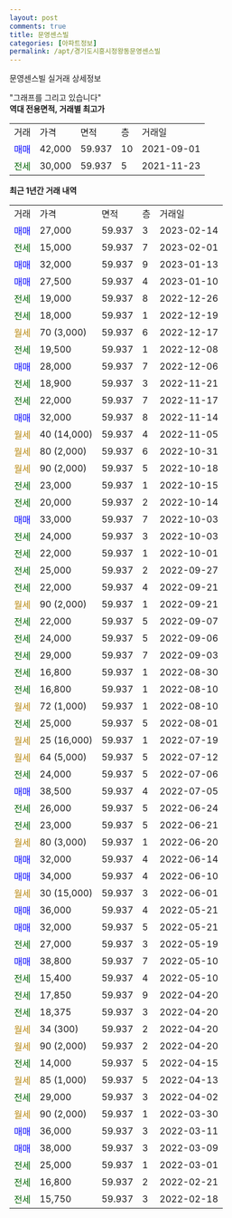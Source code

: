```yaml
---
layout: post
comments: true
title: 문영센스빌
categories: [아파트정보]
permalink: /apt/경기도시흥시정왕동문영센스빌
---
```


문영센스빌 실거래 상세정보

<script type="text/javascript">
  google.charts.load('current', {'packages':['line', 'corechart']});
  google.charts.setOnLoadCallback(drawChart);

  function drawChart() {
    var data = new google.visualization.DataTable();
    data.addColumn('date', '거래일');
    data.addColumn('number', "매매");
    data.addColumn('number', "전세");
    data.addColumn('number', "전매");

    data.addRows([[new Date(Date.parse("2023-02-14")), 27000, null, null], [new Date(Date.parse("2023-02-01")), null, 15000, null], [new Date(Date.parse("2023-01-13")), 32000, null, null], [new Date(Date.parse("2023-01-10")), 27500, null, null], [new Date(Date.parse("2022-12-26")), null, 19000, null], [new Date(Date.parse("2022-12-19")), null, 18000, null], [new Date(Date.parse("2022-12-17")), null, null, null], [new Date(Date.parse("2022-12-08")), null, 19500, null], [new Date(Date.parse("2022-12-06")), 28000, null, null], [new Date(Date.parse("2022-11-21")), null, 18900, null], [new Date(Date.parse("2022-11-17")), null, 22000, null], [new Date(Date.parse("2022-11-14")), 32000, null, null], [new Date(Date.parse("2022-11-05")), null, null, null], [new Date(Date.parse("2022-10-31")), null, null, null], [new Date(Date.parse("2022-10-18")), null, null, null], [new Date(Date.parse("2022-10-15")), null, 23000, null], [new Date(Date.parse("2022-10-14")), null, 20000, null], [new Date(Date.parse("2022-10-03")), 33000, null, null], [new Date(Date.parse("2022-10-03")), null, 24000, null], [new Date(Date.parse("2022-10-01")), null, 22000, null], [new Date(Date.parse("2022-09-27")), null, 25000, null], [new Date(Date.parse("2022-09-21")), null, 22000, null], [new Date(Date.parse("2022-09-21")), null, null, null], [new Date(Date.parse("2022-09-07")), null, 22000, null], [new Date(Date.parse("2022-09-06")), null, 24000, null], [new Date(Date.parse("2022-09-03")), null, 29000, null], [new Date(Date.parse("2022-08-30")), null, 16800, null], [new Date(Date.parse("2022-08-10")), null, 16800, null], [new Date(Date.parse("2022-08-10")), null, null, null], [new Date(Date.parse("2022-08-01")), null, 25000, null], [new Date(Date.parse("2022-07-19")), null, null, null], [new Date(Date.parse("2022-07-12")), null, null, null], [new Date(Date.parse("2022-07-06")), null, 24000, null], [new Date(Date.parse("2022-07-05")), 38500, null, null], [new Date(Date.parse("2022-06-24")), null, 26000, null], [new Date(Date.parse("2022-06-21")), null, 23000, null], [new Date(Date.parse("2022-06-20")), null, null, null], [new Date(Date.parse("2022-06-14")), 32000, null, null], [new Date(Date.parse("2022-06-10")), 34000, null, null], [new Date(Date.parse("2022-06-01")), null, null, null], [new Date(Date.parse("2022-05-21")), 36000, null, null], [new Date(Date.parse("2022-05-21")), 32000, null, null], [new Date(Date.parse("2022-05-19")), null, 27000, null], [new Date(Date.parse("2022-05-10")), 38800, null, null], [new Date(Date.parse("2022-05-10")), null, 15400, null], [new Date(Date.parse("2022-04-20")), null, 17850, null], [new Date(Date.parse("2022-04-20")), null, 18375, null], [new Date(Date.parse("2022-04-20")), null, null, null], [new Date(Date.parse("2022-04-20")), null, null, null], [new Date(Date.parse("2022-04-15")), null, 14000, null], [new Date(Date.parse("2022-04-13")), null, null, null], [new Date(Date.parse("2022-04-02")), null, 29000, null], [new Date(Date.parse("2022-03-30")), null, null, null], [new Date(Date.parse("2022-03-11")), 36000, null, null], [new Date(Date.parse("2022-03-09")), 38000, null, null], [new Date(Date.parse("2022-03-01")), null, 25000, null], [new Date(Date.parse("2022-02-21")), null, 16800, null], [new Date(Date.parse("2022-02-18")), null, 15750, null]]);

    var options = {
      hAxis: {
        format: 'yyyy/MM/dd'
      },    
      lineWidth: 0,
      pointsVisible: true,    
      title: '최근 1년간 유형별 실거래가 분포',
      legend: { position: 'bottom' }
    };

    var formatter = new google.visualization.NumberFormat({pattern:'###,###'} );
    formatter.format(data, 1);
    formatter.format(data, 2);
    
    setTimeout(function() {
        var chart = new google.visualization.LineChart(document.getElementById('columnchart_material'));
        chart.draw(data, (options));
        document.getElementById('loading').style.display = 'none';
    }, 200);
  }
</script>


<div id="loading" style="z-index:20; display: block; margin-left: 0px">"그래프를 그리고 있습니다"</div>
<div id="columnchart_material" style="width: 95%; margin-left: 0px; display: block"></div>
<!-- contents start -->
<b>역대 전용면적, 거래별 최고가</b>
<table class="sortable">
    <tr>
      <td>거래</td>
      <td>가격</td>
      <td>면적</td>
      <td>층</td>
      <td>거래일</td>
    </tr>
        <tr>
          <td><a style="color: blue">매매</a></td>
          <td>42,000</td>
          <td>59.937</td>
          <td>10</td>
          <td>2021-09-01</td>
        </tr>        
        <tr>
              <td><a style="color: darkgreen">전세</a></td>
              <td>30,000</td>
              <td>59.937</td>
              <td>5</td>
              <td>2021-11-23</td>
            </tr>        
    
</table>

<b>최근 1년간 거래 내역</b>

<table class="sortable">
    <tr>
      <td>거래</td>
      <td>가격</td>
      <td>면적</td>
      <td>층</td>
      <td>거래일</td>
    </tr>
    <tr>
      <td><a style="color: blue">매매</a></td>
      <td>27,000</td>
      <td>59.937</td>
      <td>3</td>
      <td>2023-02-14</td>
    </tr>          <tr>
      <td><a style="color: darkgreen">전세</a></td>
      <td>15,000</td>
      <td>59.937</td>
      <td>7</td>
      <td>2023-02-01</td>
    </tr>          <tr>
      <td><a style="color: blue">매매</a></td>
      <td>32,000</td>
      <td>59.937</td>
      <td>9</td>
      <td>2023-01-13</td>
    </tr>          <tr>
      <td><a style="color: blue">매매</a></td>
      <td>27,500</td>
      <td>59.937</td>
      <td>4</td>
      <td>2023-01-10</td>
    </tr>          <tr>
      <td><a style="color: darkgreen">전세</a></td>
      <td>19,000</td>
      <td>59.937</td>
      <td>8</td>
      <td>2022-12-26</td>
    </tr>          <tr>
      <td><a style="color: darkgreen">전세</a></td>
      <td>18,000</td>
      <td>59.937</td>
      <td>1</td>
      <td>2022-12-19</td>
    </tr>          <tr>
      <td><a style="color: darkgoldenrod">월세</a></td>
      <td>70 (3,000)</td>
      <td>59.937</td>
      <td>6</td>
      <td>2022-12-17</td>
    </tr>          <tr>
      <td><a style="color: darkgreen">전세</a></td>
      <td>19,500</td>
      <td>59.937</td>
      <td>1</td>
      <td>2022-12-08</td>
    </tr>          <tr>
      <td><a style="color: blue">매매</a></td>
      <td>28,000</td>
      <td>59.937</td>
      <td>7</td>
      <td>2022-12-06</td>
    </tr>          <tr>
      <td><a style="color: darkgreen">전세</a></td>
      <td>18,900</td>
      <td>59.937</td>
      <td>3</td>
      <td>2022-11-21</td>
    </tr>          <tr>
      <td><a style="color: darkgreen">전세</a></td>
      <td>22,000</td>
      <td>59.937</td>
      <td>7</td>
      <td>2022-11-17</td>
    </tr>          <tr>
      <td><a style="color: blue">매매</a></td>
      <td>32,000</td>
      <td>59.937</td>
      <td>8</td>
      <td>2022-11-14</td>
    </tr>          <tr>
      <td><a style="color: darkgoldenrod">월세</a></td>
      <td>40 (14,000)</td>
      <td>59.937</td>
      <td>4</td>
      <td>2022-11-05</td>
    </tr>          <tr>
      <td><a style="color: darkgoldenrod">월세</a></td>
      <td>80 (2,000)</td>
      <td>59.937</td>
      <td>6</td>
      <td>2022-10-31</td>
    </tr>          <tr>
      <td><a style="color: darkgoldenrod">월세</a></td>
      <td>90 (2,000)</td>
      <td>59.937</td>
      <td>5</td>
      <td>2022-10-18</td>
    </tr>          <tr>
      <td><a style="color: darkgreen">전세</a></td>
      <td>23,000</td>
      <td>59.937</td>
      <td>1</td>
      <td>2022-10-15</td>
    </tr>          <tr>
      <td><a style="color: darkgreen">전세</a></td>
      <td>20,000</td>
      <td>59.937</td>
      <td>2</td>
      <td>2022-10-14</td>
    </tr>          <tr>
      <td><a style="color: blue">매매</a></td>
      <td>33,000</td>
      <td>59.937</td>
      <td>7</td>
      <td>2022-10-03</td>
    </tr>          <tr>
      <td><a style="color: darkgreen">전세</a></td>
      <td>24,000</td>
      <td>59.937</td>
      <td>3</td>
      <td>2022-10-03</td>
    </tr>          <tr>
      <td><a style="color: darkgreen">전세</a></td>
      <td>22,000</td>
      <td>59.937</td>
      <td>1</td>
      <td>2022-10-01</td>
    </tr>          <tr>
      <td><a style="color: darkgreen">전세</a></td>
      <td>25,000</td>
      <td>59.937</td>
      <td>2</td>
      <td>2022-09-27</td>
    </tr>          <tr>
      <td><a style="color: darkgreen">전세</a></td>
      <td>22,000</td>
      <td>59.937</td>
      <td>4</td>
      <td>2022-09-21</td>
    </tr>          <tr>
      <td><a style="color: darkgoldenrod">월세</a></td>
      <td>90 (2,000)</td>
      <td>59.937</td>
      <td>1</td>
      <td>2022-09-21</td>
    </tr>          <tr>
      <td><a style="color: darkgreen">전세</a></td>
      <td>22,000</td>
      <td>59.937</td>
      <td>5</td>
      <td>2022-09-07</td>
    </tr>          <tr>
      <td><a style="color: darkgreen">전세</a></td>
      <td>24,000</td>
      <td>59.937</td>
      <td>5</td>
      <td>2022-09-06</td>
    </tr>          <tr>
      <td><a style="color: darkgreen">전세</a></td>
      <td>29,000</td>
      <td>59.937</td>
      <td>7</td>
      <td>2022-09-03</td>
    </tr>          <tr>
      <td><a style="color: darkgreen">전세</a></td>
      <td>16,800</td>
      <td>59.937</td>
      <td>1</td>
      <td>2022-08-30</td>
    </tr>          <tr>
      <td><a style="color: darkgreen">전세</a></td>
      <td>16,800</td>
      <td>59.937</td>
      <td>1</td>
      <td>2022-08-10</td>
    </tr>          <tr>
      <td><a style="color: darkgoldenrod">월세</a></td>
      <td>72 (1,000)</td>
      <td>59.937</td>
      <td>1</td>
      <td>2022-08-10</td>
    </tr>          <tr>
      <td><a style="color: darkgreen">전세</a></td>
      <td>25,000</td>
      <td>59.937</td>
      <td>5</td>
      <td>2022-08-01</td>
    </tr>          <tr>
      <td><a style="color: darkgoldenrod">월세</a></td>
      <td>25 (16,000)</td>
      <td>59.937</td>
      <td>1</td>
      <td>2022-07-19</td>
    </tr>          <tr>
      <td><a style="color: darkgoldenrod">월세</a></td>
      <td>64 (5,000)</td>
      <td>59.937</td>
      <td>5</td>
      <td>2022-07-12</td>
    </tr>          <tr>
      <td><a style="color: darkgreen">전세</a></td>
      <td>24,000</td>
      <td>59.937</td>
      <td>5</td>
      <td>2022-07-06</td>
    </tr>          <tr>
      <td><a style="color: blue">매매</a></td>
      <td>38,500</td>
      <td>59.937</td>
      <td>4</td>
      <td>2022-07-05</td>
    </tr>          <tr>
      <td><a style="color: darkgreen">전세</a></td>
      <td>26,000</td>
      <td>59.937</td>
      <td>5</td>
      <td>2022-06-24</td>
    </tr>          <tr>
      <td><a style="color: darkgreen">전세</a></td>
      <td>23,000</td>
      <td>59.937</td>
      <td>5</td>
      <td>2022-06-21</td>
    </tr>          <tr>
      <td><a style="color: darkgoldenrod">월세</a></td>
      <td>80 (3,000)</td>
      <td>59.937</td>
      <td>1</td>
      <td>2022-06-20</td>
    </tr>          <tr>
      <td><a style="color: blue">매매</a></td>
      <td>32,000</td>
      <td>59.937</td>
      <td>4</td>
      <td>2022-06-14</td>
    </tr>          <tr>
      <td><a style="color: blue">매매</a></td>
      <td>34,000</td>
      <td>59.937</td>
      <td>4</td>
      <td>2022-06-10</td>
    </tr>          <tr>
      <td><a style="color: darkgoldenrod">월세</a></td>
      <td>30 (15,000)</td>
      <td>59.937</td>
      <td>3</td>
      <td>2022-06-01</td>
    </tr>          <tr>
      <td><a style="color: blue">매매</a></td>
      <td>36,000</td>
      <td>59.937</td>
      <td>4</td>
      <td>2022-05-21</td>
    </tr>          <tr>
      <td><a style="color: blue">매매</a></td>
      <td>32,000</td>
      <td>59.937</td>
      <td>5</td>
      <td>2022-05-21</td>
    </tr>          <tr>
      <td><a style="color: darkgreen">전세</a></td>
      <td>27,000</td>
      <td>59.937</td>
      <td>3</td>
      <td>2022-05-19</td>
    </tr>          <tr>
      <td><a style="color: blue">매매</a></td>
      <td>38,800</td>
      <td>59.937</td>
      <td>7</td>
      <td>2022-05-10</td>
    </tr>          <tr>
      <td><a style="color: darkgreen">전세</a></td>
      <td>15,400</td>
      <td>59.937</td>
      <td>4</td>
      <td>2022-05-10</td>
    </tr>          <tr>
      <td><a style="color: darkgreen">전세</a></td>
      <td>17,850</td>
      <td>59.937</td>
      <td>9</td>
      <td>2022-04-20</td>
    </tr>          <tr>
      <td><a style="color: darkgreen">전세</a></td>
      <td>18,375</td>
      <td>59.937</td>
      <td>3</td>
      <td>2022-04-20</td>
    </tr>          <tr>
      <td><a style="color: darkgoldenrod">월세</a></td>
      <td>34 (300)</td>
      <td>59.937</td>
      <td>2</td>
      <td>2022-04-20</td>
    </tr>          <tr>
      <td><a style="color: darkgoldenrod">월세</a></td>
      <td>90 (2,000)</td>
      <td>59.937</td>
      <td>2</td>
      <td>2022-04-20</td>
    </tr>          <tr>
      <td><a style="color: darkgreen">전세</a></td>
      <td>14,000</td>
      <td>59.937</td>
      <td>5</td>
      <td>2022-04-15</td>
    </tr>          <tr>
      <td><a style="color: darkgoldenrod">월세</a></td>
      <td>85 (1,000)</td>
      <td>59.937</td>
      <td>5</td>
      <td>2022-04-13</td>
    </tr>          <tr>
      <td><a style="color: darkgreen">전세</a></td>
      <td>29,000</td>
      <td>59.937</td>
      <td>3</td>
      <td>2022-04-02</td>
    </tr>          <tr>
      <td><a style="color: darkgoldenrod">월세</a></td>
      <td>90 (2,000)</td>
      <td>59.937</td>
      <td>1</td>
      <td>2022-03-30</td>
    </tr>          <tr>
      <td><a style="color: blue">매매</a></td>
      <td>36,000</td>
      <td>59.937</td>
      <td>3</td>
      <td>2022-03-11</td>
    </tr>          <tr>
      <td><a style="color: blue">매매</a></td>
      <td>38,000</td>
      <td>59.937</td>
      <td>3</td>
      <td>2022-03-09</td>
    </tr>          <tr>
      <td><a style="color: darkgreen">전세</a></td>
      <td>25,000</td>
      <td>59.937</td>
      <td>1</td>
      <td>2022-03-01</td>
    </tr>          <tr>
      <td><a style="color: darkgreen">전세</a></td>
      <td>16,800</td>
      <td>59.937</td>
      <td>2</td>
      <td>2022-02-21</td>
    </tr>          <tr>
      <td><a style="color: darkgreen">전세</a></td>
      <td>15,750</td>
      <td>59.937</td>
      <td>3</td>
      <td>2022-02-18</td>
    </tr>      </table>
<!-- contents end -->    

